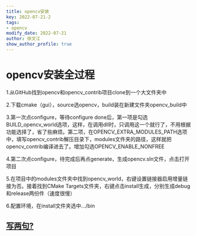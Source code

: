 ```yaml
---
title: opencv安装
key: 2022-07-21-2
tags: 
- opencv
modify_date: 2022-07-21
author: 徐文江
show_author_profile: true
---
```




# opencv安装全过程   
<!--more-->     

1.从GitHub找到opencv和opencv_contrib项目clone到一个大文件夹中    

2.下载cmake（gui），source选opencv，build装在新建文件夹opencv_build中    

3.第一次点configure，等待configure done后，第一项是勾选BUILD_opencv_world选项，这样，在调用dll时，只调用这一个就行了，不用根据功能选择了，省了些麻烦。第二项，在OPENCV_EXTRA_MODULES_PATH选项中，填写opencv_contrib解压目录下，modules文件夹的路径，这样就把opencv_contrib编译进去了。增加勾选OPENCV_ENABLE_NONFREE   

4.第二次点configure，待完成后再点generate，生成opencv.sln文件，点击打开项目    

5.在项目中的modules文件夹中找到opencv_world，右键设置链接器启用增量链接为否。接着找到CMake Targets文件夹，右键点击install生成，分别生成debug和release两份件（速度很慢）

6.配置环境，在install文件夹选中.../bin     


## [写两句?](https://github.com/HEA1OR/HEA1OR.github.io/tree/master/_posts)
